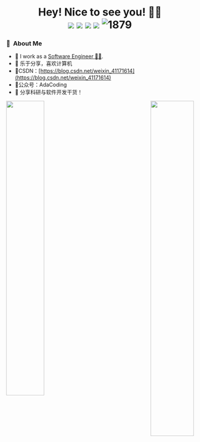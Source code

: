 <h1 align="center">Hey! Nice to see you! 👋😃
  <div style="text-align: center;">
    <img src="https://img.shields.io/badge/-Java-007396?style=flat-square&logo=java&logoColor=white" style="display: inline-block;" /> 
    <img src="https://img.shields.io/badge/-Python-3776AB?style=flat-square&logo=python&logoColor=white" style="display: inline-block;" />
    <img src="https://img.shields.io/badge/-JavaScript-F7DF1E?style=flat-square&logo=javascript&logoColor=black" style="display: inline-block;" /> 
    <img src="https://img.shields.io/badge/-C++-00599C?style=flat-square&logo=c%2B%2B&logoColor=white" style="display: inline-block;" /> 
    <img src="https://komarev.com/ghpvc/?username=CarrieLea" alt="1879" style="display: inline-block;">
  </div>
</h1>

<!-- 
[![](https://img.shields.io/badge/dynamic/json?color=000000&label=GitHub&query=%24.data.totalSubs&suffix=%20followers&url=https%3A%2F%2Fapi.spencerwoo.com%2Fsubstats%2F%3Fsource%3Dgithub%26queryKey%3DCarrieLea)](https://github.com/CarrieLea)
-->


<h3> 📑 &nbsp;About Me </h3>

  - 🔨 I work as a [Software Engineer 👨‍💻](). 
  - 📝 乐于分享，喜欢计算机
  - 📌CSDN：[https://blog.csdn.net/weixin_41171614](https://blog.csdn.net/weixin_41171614)
  - 📌公众号：AdaCoding
  - 📝 分享科研与软件开发干货！

<div>
  <span align="left">
    <img align="left" width="45%" src="https://github-readme-stats.vercel.app/api?username=AdaCoding123&show_icons=true&theme=radical">
  </span>  
  <span align="right">
    <img align='right' width='48%' src="https://github-readme-stats.vercel.app/api/top-langs/?username=AdaCoding123&hide=html,java,jupyter%20notebook,css&layout=compact&card_width=495&title_color=eb1f6a&icon_color=e28905&text_color=999999&bg_color=0,27282200,0000000F&hide_border=true">
  </span>  
</div>


<p> &nbsp;</p>
<!-- <img src="https://github-readme-activity-graph.vercel.app/graph?username=AdaCoding123&theme=github-compact&custom_title=Activity&radius=30&height=250" alt="Lazy"> -->



